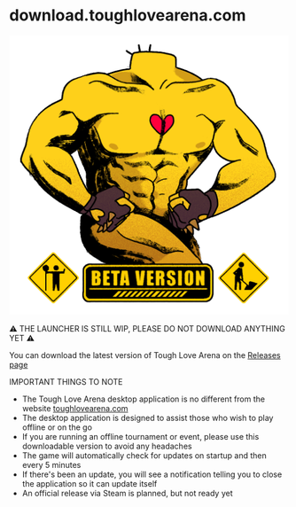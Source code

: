 # download.toughlovearena.com

![icon](build/icon.png)

⚠️ THE LAUNCHER IS STILL WIP, PLEASE DO NOT DOWNLOAD ANYTHING YET ⚠️

You can download the latest version of Tough Love Arena on the [Releases page](https://github.com/toughlovearena/download.toughlovearena.com/releases)

IMPORTANT THINGS TO NOTE

- The Tough Love Arena desktop application is no different from the website [toughlovearena.com](https://toughlovearena.com)
- The desktop application is designed to assist those who wish to play offline or on the go
- If you are running an offline tournament or event, please use this downloadable version to avoid any headaches
- The game will automatically check for updates on startup and then every 5 minutes
- If there's been an update, you will see a notification telling you to close the application so it can update itself
- An official release via Steam is planned, but not ready yet
